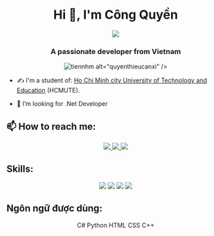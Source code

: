 <h1 align="center">Hi 👋, I'm Công Quyền</h1>
<p align="center"><img src="https://img.icons8.com/color/48/000000/vietnam-circular.png"/></p>
<h3 align="center">A passionate developer from Vietnam </h3>
<p align="center"> <img src="https://komarev.com/ghpvc/?username=tiennhm" alt="tiennhm" />  alt="quyenthieucanxi" /> </p>

- ✍ I'm a student of: [Ho Chi Minh city University of Technology and Education](https://hcmute.edu.vn) (HCMUTE).

- 🌱 I’m looking for .Net Developer


## 📫 How to reach me:
<p align="center">
 
  <a href="https://www.facebook.com/quyenthieucanxi" alt="Facebook">
    <img src="https://img.icons8.com/fluent/48/000000/facebook-new.png" target="_blank" />
  </a> 
  <a href="https://github.com/quyenthieucanxi" alt="Github">
    <img src="https://img.icons8.com/fluent/48/000000/github.png"/>
  </a> 
  

  <a href="mailto:congquyenhuynh111@gmail.com" alt="Email">
    <img src="https://img.icons8.com/fluent/48/000000/mailing.png"/>
  </a>
</p>

## Skills:
<p align="center">
  <img src="https://img.icons8.com/color/48/000000/git.png"/>
  <img src="https://img.icons8.com/color/48/000000/github-2.png"/>
  <img src="https://img.icons8.com/color/48/000000/visual-studio-code-2019.png"/>
  <img src="https://img.icons8.com/color/48/000000/visual-studio-2019.png"/>
  
</p>

## Ngôn ngữ được dùng:
<p align="center">
   C# Python HTML CSS C++

</p>


